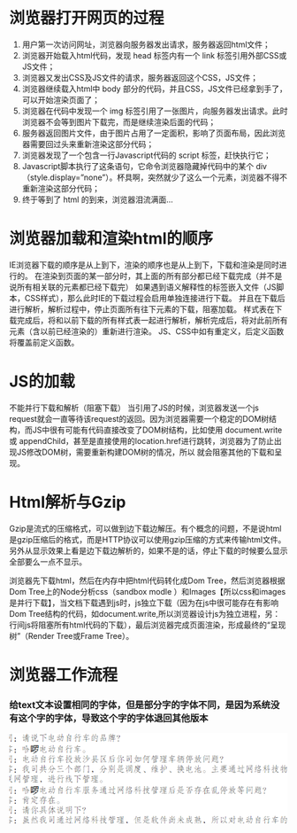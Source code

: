 # 浏览器打开网页的过程

1. 用户第一次访问网址，浏览器向服务器发出请求，服务器返回html文件；
2. 浏览器开始载入html代码，发现 head 标签内有一个 link 标签引用外部CSS或JS文件；
3. 浏览器又发出CSS及JS文件的请求，服务器返回这个CSS，JS文件；
4. 浏览器继续载入html中 body 部分的代码，并且CSS，JS文件已经拿到手了，可以开始渲染页面了；
5. 浏览器在代码中发现一个 img 标签引用了一张图片，向服务器发出请求。此时浏览器不会等到图片下载完，而是继续渲染后面的代码；
6. 服务器返回图片文件，由于图片占用了一定面积，影响了页面布局，因此浏览器需要回过头来重新渲染这部分代码；
7. 浏览器发现了一个包含一行Javascript代码的 script 标签，赶快执行它；
8. Javascript脚本执行了这条语句，它命令浏览器隐藏掉代码中的某个 div （style.display=”none”）。杯具啊，突然就少了这么一个元素，浏览器不得不重新渲染这部分代码；
9. 终于等到了 html 的到来，浏览器泪流满面…


# 浏览器加载和渲染html的顺序
IE浏览器下载的顺序是从上到下，渲染的顺序也是从上到下，下载和渲染是同时进行的。
在渲染到页面的某一部分时，其上面的所有部分都已经下载完成（并不是说所有相关联的元素都已经下载完）
如果遇到语义解释性的标签嵌入文件（JS脚本，CSS样式），那么此时IE的下载过程会启用单独连接进行下载。
并且在下载后进行解析，解析过程中，停止页面所有往下元素的下载，阻塞加载。
样式表在下载完成后，将和以前下载的所有样式表一起进行解析，解析完成后，将对此前所有元素（含以前已经渲染的）重新进行渲染。
JS、CSS中如有重定义，后定义函数将覆盖前定义函数。

# JS的加载
不能并行下载和解析（阻塞下载）
当引用了JS的时候，浏览器发送一个js request就会一直等待该request的返回。因为浏览器需要一个稳定的DOM树结构，而JS中很有可能有代码直接改变了DOM树结构，比如使用 document.write 或 appendChild，甚至是直接使用的location.href进行跳转，浏览器为了防止出现JS修改DOM树，需要重新构建DOM树的情况，所以 就会阻塞其他的下载和呈现。

# Html解析与Gzip
Gzip是流式的压缩格式，可以做到边下载边解压。有个概念的问题，不是说html是gzip压缩后的格式，而是HTTP协议可以使用gzip压缩的方式来传输html文件。另外从显示效果上看是边下载边解析的，如果不是的话，停止下载的时候要么显示全部要么一点不显示。

浏览器先下载html，然后在内存中把html代码转化成Dom Tree，然后浏览器根据Dom Tree上的Node分析css（sandbox modle ）和Images【所以css和images是并行下载】，当文档下载遇到js时，js独立下载（因为在js中很可能存在有影响Dom Tree结构的代码，如document.write,所以浏览器设计js为独立进程，另：行间js将阻塞所有html代码的下载），最后浏览器完成页面渲染，形成最终的“呈现树”（Render Tree或Frame Tree）。







# 浏览器工作流程





### 给text文本设置相同的字体，但是部分字的字体不同，是因为系统没有这个字的字体，导致这个字的字体退回其他版本

![](../../image/字体版本退回.png)